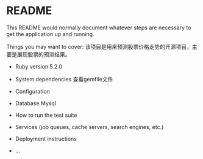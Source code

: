 # README

This README would normally document whatever steps are necessary to get the
application up and running.

Things you may want to cover:
该项目是用来预测股票价格走势的开源项目，主要是展现股票的预测结果。

* Ruby version 
5.2.0

* System dependencies 
查看gemfile文件

* Configuration  

* Database 
Mysql


* How to run the test suite

* Services (job queues, cache servers, search engines, etc.)

* Deployment instructions

* ...
